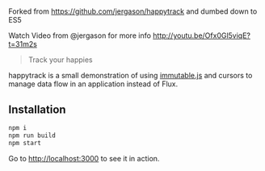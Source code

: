 #

Forked from https://github.com/jergason/happytrack and dumbed down to ES5

Watch Video from @jergason for more info http://youtu.be/Ofx0Gl5viqE?t=31m2s

> Track your happies

happytrack is a small demonstration of using [immutable.js](https://github.com/facebook/immutable-js)
and cursors to manage data flow in an application instead of Flux.

## Installation

```bash
npm i
npm run build
npm start
```

Go to [http://localhost:3000](http://localhost:3000) to see it in action.
